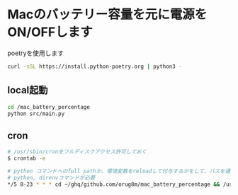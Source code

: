 # Macのバッテリー容量を元に電源をON/OFFします

poetryを使用します
```bash
curl -sSL https://install.python-poetry.org | python3 -
```

## local起動
```bash
cd /mac_battery_percentage
python src/main.py
```

## cron
```bash
# /usr/sbin/cronをフルディスクアクセス許可しておく
$ crontab -e

# python コマンドへのfull pathか、環境変数をreloadして付与するかをして、パスを通して起動する.
# python, direnvコマンドが必要
*/5 8-23 * * * cd ~/ghq/github.com/orug8m/mac_battery_percentage && /usr/local/bin/direnv exec . ~/.anyenv/envs/pyenv/shims/python src/main.py
```
